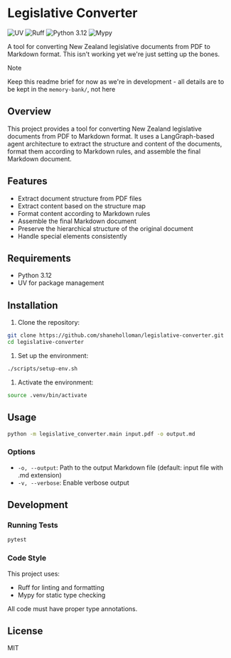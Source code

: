 # Legislative Converter

![UV](https://img.shields.io/badge/package%20manager-uv-purple)
![Ruff](https://img.shields.io/badge/code%20style-ruff-black)
![Python 3.12](https://img.shields.io/badge/python-3.12-blue.svg)
![Mypy](https://img.shields.io/badge/types-mypy-blue)

A tool for converting New Zealand legislative documents from PDF to Markdown format. This isn't working yet we're just setting up the bones.

> [!NOTE]
> Keep this readme brief for now as we're in development - all details are to be kept in the `memory-bank/`, not here

## Overview

This project provides a tool for converting New Zealand legislative documents from PDF to Markdown format. It uses a LangGraph-based agent architecture to extract the structure and content of the documents, format them according to Markdown rules, and assemble the final Markdown document.

## Features

- Extract document structure from PDF files
- Extract content based on the structure map
- Format content according to Markdown rules
- Assemble the final Markdown document
- Preserve the hierarchical structure of the original document
- Handle special elements consistently

## Requirements

- Python 3.12
- UV for package management

## Installation

1. Clone the repository:

```sh
git clone https://github.com/shaneholloman/legislative-converter.git
cd legislative-converter
```

1. Set up the environment:

```sh
./scripts/setup-env.sh
```

1. Activate the environment:

```sh
source .venv/bin/activate
```

## Usage

```sh
python -m legislative_converter.main input.pdf -o output.md
```

### Options

- `-o, --output`: Path to the output Markdown file (default: input file with .md extension)
- `-v, --verbose`: Enable verbose output

## Development

### Running Tests

```sh
pytest
```

### Code Style

This project uses:

- Ruff for linting and formatting
- Mypy for static type checking

All code must have proper type annotations.

## License

MIT
